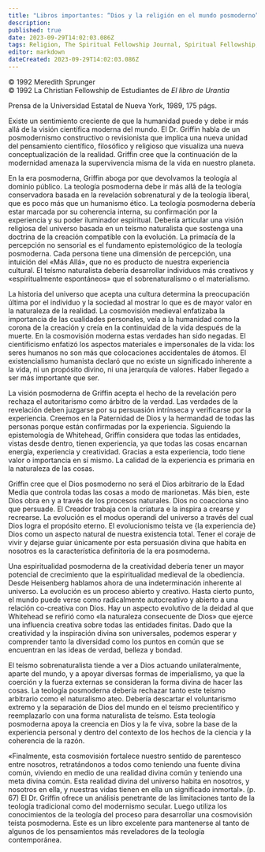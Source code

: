 ```yaml
---
title: "Libros importantes: “Dios y la religión en el mundo posmoderno” por David Ray Gritlin"
description: 
published: true
date: 2023-09-29T14:02:03.086Z
tags: Religion, The Spiritual Fellowship Journal, Spiritual Fellowship, article
editor: markdown
dateCreated: 2023-09-29T14:02:03.086Z
---
```


<p class="v-card v-sheet theme--light grey lighten-3 px-2">© 1992 Meredith Sprunger<br>© 1992 La Christian Fellowship de Estudiantes de <i>El libro de Urantia</i></p>


Prensa de la Universidad Estatal de Nueva York, 1989, 175 págs.

Existe un sentimiento creciente de que la humanidad puede y debe ir más allá de la visión científica moderna del mundo. El Dr. Griffin habla de un posmodernismo constructivo o revisionista que implica una nueva unidad del pensamiento científico, filosófico y religioso que visualiza una nueva conceptualización de la realidad. Griffin cree que la continuación de la modernidad amenaza la supervivencia misma de la vida en nuestro planeta.

En la era posmoderna, Griffin aboga por que devolvamos la teología al dominio público. La teología posmoderna debe ir más allá de la teología conservadora basada en la revelación sobrenatural y de la teología liberal, que es poco más que un humanismo ético. La teología posmoderna debería estar marcada por su coherencia interna, su confirmación por la experiencia y su poder iluminador espiritual. Debería articular una visión religiosa del universo basada en un teísmo naturalista que sostenga una doctrina de la creación compatible con la evolución. La primacía de la percepción no sensorial es el fundamento epistemológico de la teología posmoderna. Cada persona tiene una dimensión de percepción, una intuición del «Más Allá», que no es producto de nuestra experiencia cultural. El teísmo naturalista debería desarrollar individuos más creativos y «espiritualmente espontáneos» que el sobrenaturalismo o el materialismo.

La historia del universo que acepta una cultura determina la preocupación última por el individuo y la sociedad al mostrar lo que es de mayor valor en la naturaleza de la realidad. La cosmovisión medieval enfatizaba la importancia de las cualidades personales, veía a la humanidad como la corona de la creación y creía en la continuidad de la vida después de la muerte. En la cosmovisión moderna estas verdades han sido negadas. El cientificismo enfatizó los aspectos materiales e impersonales de la vida: los seres humanos no son más que colocaciones accidentales de átomos. El existencialismo humanista declaró que no existe un significado inherente a la vida, ni un propósito divino, ni una jerarquía de valores. Haber llegado a ser más importante que ser.

La visión posmoderna de Griffin acepta el hecho de la revelación pero rechaza el autoritarismo como árbitro de la verdad. Las verdades de la revelación deben juzgarse por su persuasión intrínseca y verificarse por la experiencia. Creemos en la Paternidad de Dios y la hermandad de todas las personas porque están confirmadas por la experiencia. Siguiendo la epistemología de Whitehead, Griffin considera que todas las entidades, vistas desde dentro, tienen experiencia, ya que todas las cosas encarnan energía, experiencia y creatividad. Gracias a esta experiencia, todo tiene valor o importancia en sí mismo. La calidad de la experiencia es primaria en la naturaleza de las cosas.

Griffin cree que el Dios posmoderno no será el Dios arbitrario de la Edad Media que controla todas las cosas a modo de marionetas. Más bien, este Dios obra en y a través de los procesos naturales. Dios no coacciona sino que persuade. El Creador trabaja con la criatura e la inspira a crearse y recrearse. La evolución es el modus operandi del universo a través del cual Dios logra el propósito eterno. El evolucionismo teísta ve {la experiencia de} Dios como un aspecto natural de nuestra existencia total. Tener el coraje de vivir y dejarse guiar únicamente por esta persuasión divina que habita en nosotros es la característica definitoria de la era posmoderna.

Una espiritualidad posmoderna de la creatividad debería tener un mayor potencial de crecimiento que la espiritualidad medieval de la obediencia. Desde Heisenberg hablamos ahora de una indeterminación inherente al universo. La evolución es un proceso abierto y creativo. Hasta cierto punto, el mundo puede verse como radicalmente autocreativo y abierto a una relación co-creativa con Dios. Hay un aspecto evolutivo de la deidad al que Whitehead se refirió como «la naturaleza consecuente de Dios» que ejerce una influencia creativa sobre todas las entidades finitas. Dado que la creatividad y la inspiración divina son universales, podemos esperar y comprender tanto la diversidad como los puntos en común que se encuentran en las ideas de verdad, belleza y bondad.

El teísmo sobrenaturalista tiende a ver a Dios actuando unilateralmente, aparte del mundo, y a apoyar diversas formas de imperialismo, ya que la coerción y la fuerza externas se consideran la forma divina de hacer las cosas. La teología posmoderna debería rechazar tanto este teísmo arbitrario como el naturalismo ateo. Debería descartar el voluntarismo extremo y la separación de Dios del mundo en el teísmo precientífico y reemplazarlo con una forma naturalista de teísmo. Esta teología posmoderna apoya la creencia en Dios y la fe viva, sobre la base de la experiencia personal y dentro del contexto de los hechos de la ciencia y la coherencia de la razón.

«Finalmente, esta cosmovisión fortalece nuestro sentido de parentesco entre nosotros, retratándonos a todos como teniendo una fuente divina común, viviendo en medio de una realidad divina común y teniendo una meta divina común. Esta realidad divina del universo habita en nosotros, y nosotros en ella, y nuestras vidas tienen en ella un significado inmortal». (p. 67) El Dr. Griffin ofrece un análisis penetrante de las limitaciones tanto de la teología tradicional como del modernismo secular. Luego utiliza los conocimientos de la teología del proceso para desarrollar una cosmovisión teísta posmoderna. Este es un libro excelente para mantenerse al tanto de algunos de los pensamientos más reveladores de la teología contemporánea.

